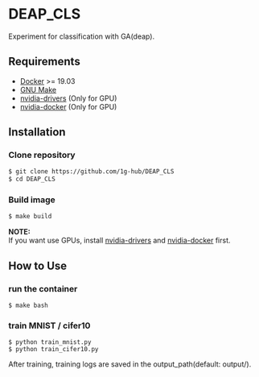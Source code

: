 # DEAP_CLS

Experiment for classification with GA(deap).

## Requirements
- [Docker](https://www.docker.com/) >= 19.03
- [GNU Make](https://www.gnu.org/software/make/)
- [nvidia-drivers](https://github.com/NVIDIA/nvidia-docker/wiki/Frequently-Asked-Questions#how-do-i-install-the-nvidia-driver) (Only for GPU)
- [nvidia-docker](https://github.com/NVIDIA/nvidia-docker) (Only for GPU)

## Installation
### Clone repository
```bash
$ git clone https://github.com/1g-hub/DEAP_CLS
$ cd DEAP_CLS
```

### Build image
```bash
$ make build
```

**NOTE:** <br>
If you want use GPUs, install [nvidia-drivers](https://github.com/NVIDIA/nvidia-docker/wiki/Frequently-Asked-Questions#how-do-i-install-the-nvidia-driver) and [nvidia-docker](https://github.com/NVIDIA/nvidia-docker) first.

## How to Use

### run the container
```
$ make bash
```

### train MNIST / cifer10
```
$ python train_mnist.py
$ python train_cifer10.py
```

After training, training logs are saved in the output_path(default: output/).
